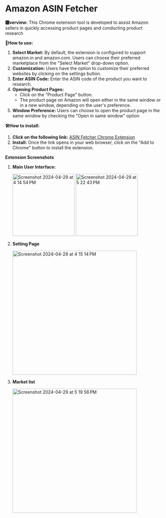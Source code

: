 # Amazon ASIN Fetcher
**🅾️verview:** This Chrome extension tool is developed to assist Amazon sellers in quickly accessing product pages and conducting product research

**🤖How to use:**
1. **Select Market:** By default, the extension is configured to support amazon.in and amazon.com. Users can choose their preferred marketplace from the "Select Market" drop-down option.
2. **Customization:** Users have the option to customize their preferred websites by clicking on the settings button.
3. **Enter ASIN Code:** Enter the ASIN code of the product you want to research.
4. **Opening Product Pages:**
   - Click on the "Product Page" button.
   - The product page on Amazon will open either in the same window or in a new window, depending on the user's preference.
5. **Window Preference:** Users can choose to open the product page in the same window by checking the "Open in same window" option

**🛠️How to install:**
1. **Click on the following link:** [ASIN Fetcher Chrome Extension](https://chromewebstore.google.com/detail/asin-fetcher/gghbpobllgpdhiijbnnnhciidcijgpad)
2. **Install:** Once the link opens in your web browser, click on the "Add to Chrome" button to install the extension.

**Extension Screenshots**
1. **Main User Interface:**

   
   <img width="200" alt="Screenshot 2024-04-29 at 4 14 54 PM" src="https://github.com/gopityro/amazon_asin/assets/25153647/08854fbe-2f4c-4791-96b6-626a091c3693"> <img width="200" alt="Screenshot 2024-04-29 at 5 22 43 PM" src="https://github.com/gopityro/amazon_asin/assets/25153647/c0f1145a-8d7a-499f-8b9e-e44ebd91a8bb">

   
3. **Setting Page**

   
   <img width="400" alt="Screenshot 2024-04-29 at 4 15 14 PM" src="https://github.com/gopityro/amazon_asin/assets/25153647/b41ed2ad-1cd0-42fe-939f-8c73b1f8fc93">

4. **Market list**

   <img width="400" alt="Screenshot 2024-04-29 at 5 19 56 PM" src="https://github.com/gopityro/amazon_asin/assets/25153647/98ada3f9-847b-4483-afb2-585f5df72bf7">




  



